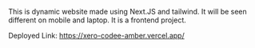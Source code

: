 This is dynamic website made using Next.JS and tailwind. It will be seen different on mobile and laptop. It is a frontend project.

Deployed Link: https://xero-codee-amber.vercel.app/
